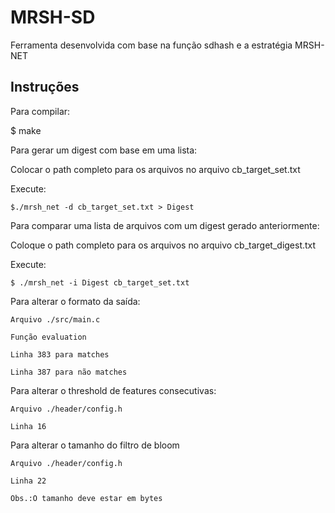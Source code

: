 # MRSH-SD
Ferramenta desenvolvida com base na função sdhash e a estratégia MRSH-NET


## Instruções
  
  Para compilar:
  
  
  $ make
  

Para gerar um digest com base em uma lista:

  Colocar o path completo para os arquivos no arquivo cb_target_set.txt
  
  Execute:
  
    
    $./mrsh_net -d cb_target_set.txt > Digest
   
Para comparar uma lista de arquivos com um digest gerado anteriormente:
  
  Coloque o path completo para os arquivos no arquivo cb_target_digest.txt 
  
  Execute:
  
    
    $ ./mrsh_net -i Digest cb_target_set.txt
    
    
Para alterar o formato da saída: 
  
    Arquivo ./src/main.c 
  
    Função evaluation 
  
    Linha 383 para matches 
  
    Linha 387 para não matches

Para alterar o threshold de features consecutivas: 
  
    Arquivo ./header/config.h
  
    Linha 16
  
Para alterar o tamanho do filtro de bloom 
  
    Arquivo ./header/config.h 
  
    Linha 22 
  
    Obs.:O tamanho deve estar em bytes
  
